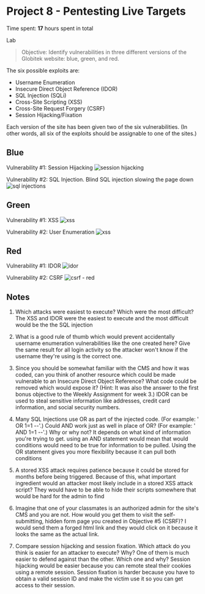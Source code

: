 # Project 8 - Pentesting Live Targets

Time spent: **17** hours spent in total

Lab 


> Objective: Identify vulnerabilities in three different versions of the Globitek website: blue, green, and red.

The six possible exploits are:
* Username Enumeration
* Insecure Direct Object Reference (IDOR)
* SQL Injection (SQLi)
* Cross-Site Scripting (XSS)
* Cross-Site Request Forgery (CSRF)
* Session Hijacking/Fixation

Each version of the site has been given two of the six vulnerabilities. (In other words, all six of the exploits should be assignable to one of the sites.)

## Blue

Vulnerability #1: Session Hijacking
![session hijacking](https://user-images.githubusercontent.com/37943892/40519708-efe57fbe-5f75-11e8-8426-8a7be589cc8d.gif)


Vulnerability #2: SQL Injection. Blind SQL injection slowing the page down
![sql injections](https://user-images.githubusercontent.com/37943892/40519412-3a208f26-5f74-11e8-8005-feaf6bf5d117.gif)


## Green

Vulnerability #1: XSS
![xss](https://user-images.githubusercontent.com/37943892/40519611-45acb8fa-5f75-11e8-86d6-89cb4020a93c.gif)


Vulnerability #2: User Enumeration
![xss](https://user-images.githubusercontent.com/37943892/40516603-342178f0-5f66-11e8-95c7-8845184a0439.gif)




## Red

Vulnerability #1: IDOR
![idor](https://user-images.githubusercontent.com/37943892/40516388-5972b2fa-5f65-11e8-8766-0629fbc6c483.gif)


Vulnerability #2: CSRF
![csrf - red](https://user-images.githubusercontent.com/37943892/40516550-ef706068-5f65-11e8-91a5-ec378717fb26.gif)


## Notes

1) Which attacks were easiest to execute? Which were the most difficult?
The XSS and IDOR were the easiest to execute and the most difficult would be the the SQL injection

2) What is a good rule of thumb which would prevent accidentally username enumeration vulnerabilities like the one created here?
Give the same result for all login activity so the attacker won't know if the username they're using is the correct one.

3) Since you should be somewhat familiar with the CMS and how it was coded, can you think of another resource which could be made vulnerable to an Insecure Direct Object Reference? What code could be removed which would expose it? (Hint: It was also the answer to the first bonus objective to the Weekly Assignment for week 3.)
IDOR can be used to steal sensitive information like addresses, credit card information, and social security numbers. 

4) Many SQL Injections use OR as part of the injected code. (For example: ' OR 1=1 --'.) Could AND work just as well in place of OR? (For example: ' AND 1=1 --'.) Why or why not?
It depends on what kind of information you're trying to get. using an AND statement would mean that would conditions would need to be true for information to be pulled. Using the OR statement gives you more flexibility because it can pull both conditions

5) A stored XSS attack requires patience because it could be stored for months before being triggered. Because of this, what important ingredient would an attacker most likely include in a stored XSS attack script?
They would have to be able to hide their scripts somewhere that would be hard for the admin to find

6) Imagine that one of your classmates is an authorized admin for the site's CMS and you are not. How would you get them to visit the self-submitting, hidden form page you created in Objective #5 (CSRF)?
I would send them a forged html link and they would click on it because it looks the same as the actual link.

7) Compare session hijacking and session fixation. Which attack do you think is easier for an attacker to execute? Why? One of them is much easier to defend against than the other. Which one and why? 
Session hijacking would be easier because you can remote steal their cookies using a remote session. Session fixation is harder because you have to obtain a valid session ID and make the victim use it so you can get access to their session. 

